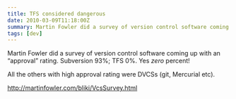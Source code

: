 ```yaml
---
title: TFS considered dangerous
date: 2010-03-09T11:18:00Z
summary: Martin Fowler did a survey of version control software coming up with an “approval” rating
tags: [dev]
---
```


Martin Fowler did a survey of version control software coming up with an “approval” rating. Subversion 93%; TFS 0%.
Yes _zero_ percent!

All the others with high approval rating were DVCSs (git, Mercurial etc).

http://martinfowler.com/bliki/VcsSurvey.html

 